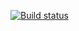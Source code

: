 [![Build status](https://ci.appveyor.com/api/projects/status/7ia09qp28167oqih/branch/master?svg=true)](https://ci.appveyor.com/project/CarolineFell/ahj-homeworks-sse-ws-task2/branch/master)

